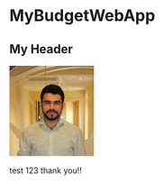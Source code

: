 # MyBudgetWebApp

<h2> My Header </h2>

<img src="docs/assets/images/rcm_picture.jpeg" alt="Image description" width="150" height="160">

test 123 thank you!!

